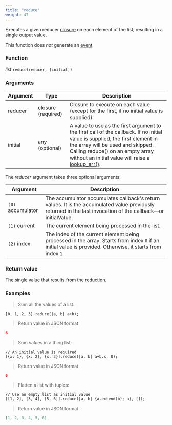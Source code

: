 ```yaml
---
title: "reduce"
weight: 47
---
```


Executes a given reducer [closure](../../closure) on each element of the list, resulting in a single output value.

This function does *not* generate an [event](../../../overview/events).

### Function

*list*.`reduce(reducer, [initial])`

### Arguments

Argument | Type | Description
-------- | ---- | -----------
reducer | closure (required) | Closure to execute on each value (except for the first, if no initial value is supplied).
initial | any (optional) | A value to use as the first argument to the first call of the callback. If no initial value is supplied, the first element in the array will be used and skipped. Calling reduce() on an empty array without an initial value will raise a [lookup_err()](../../../errors/lookup_err).


The *reducer* argument takes three optional arguments:

Argument | Description
-------- | -----------
`(0)` accumulator | The accumulator accumulates callback's return values. It is the accumulated value previously returned in the last invocation of the callback—or initialValue.
`(1)` current | The current element being processed in the list.
`(2)` index | The index of the current element being processed in the array. Starts from index `0` if an initial value is provided. Otherwise, it starts from index `1`.

### Return value

The single value that results from the reduction.

### Examples

> Sum all the values of a list:

```thingsdb,json_response
[0, 1, 2, 3].reduce(|a, b| a+b);
```

> Return value in JSON format

```json
6
```

> Sum values in a thing list:

```thingsdb,json_response
// An initial value is required
[{x: 1}, {x: 2}, {x: 3}].reduce(|a, b| a+b.x, 0);
```

> Return value in JSON format

```json
6
```

> Flatten a list with tuples:

```thingsdb,json_response
// Use an empty list as initial value
[[1, 2], [3, 4], [5, 6]].reduce(|a, b| {a.extend(b); a}, []);
```

> Return value in JSON format

```json
[1, 2, 3, 4, 5, 6]
```
